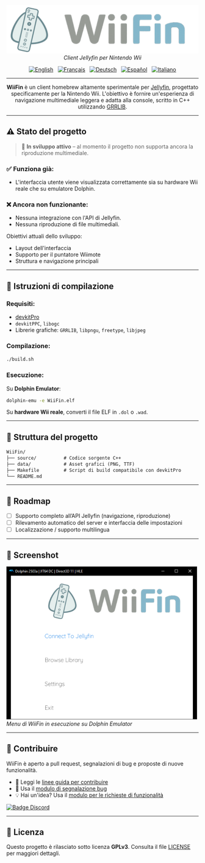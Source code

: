 <p align="center">
  <img src="https://raw.githubusercontent.com/fabienmillet/WiiFin/refs/heads/main/assets/logo_wiifin_banner.png" alt="Logo WiiFin" width="600"/><br>
  <em>Client Jellyfin per Nintendo Wii</em>
</p>

<p align="center">
  <a href="README/README.md"><img src="https://flagcdn.com/w40/gb.png" width="28" alt="English"/></a>
  &nbsp;
  <a href="README/README.fr.md"><img src="https://flagcdn.com/w40/fr.png" width="28" alt="Français"/></a>
  &nbsp;
  <a href="README/README.de.md"><img src="https://flagcdn.com/w40/de.png" width="28" alt="Deutsch"/></a>
  &nbsp;
  <a href="README/README.es.md"><img src="https://flagcdn.com/w40/es.png" width="28" alt="Español"/></a>
  &nbsp;
  <a href="README/README.it.md"><img src="https://flagcdn.com/w40/it.png" width="28" alt="Italiano"/></a>
</p>

---

<p align="center">
<strong>WiiFin</strong> è un client homebrew altamente sperimentale per <a href="https://jellyfin.org">Jellyfin</a>, progettato specificamente per la Nintendo Wii.  
L'obiettivo è fornire un'esperienza di navigazione multimediale leggera e adatta alla console, scritto in C++ utilizzando <a href="https://github.com/GRRLIB/GRRLIB">GRRLIB</a>.
</p>

---

## ⚠️ Stato del progetto

> 🚧 **In sviluppo attivo** – al momento il progetto non supporta ancora la riproduzione multimediale.

### ✅ Funziona già:
- L'interfaccia utente viene visualizzata correttamente sia su hardware Wii reale che su emulatore Dolphin.

### ❌ Ancora non funzionante:
- Nessuna integrazione con l'API di Jellyfin.
- Nessuna riproduzione di file multimediali.

Obiettivi attuali dello sviluppo:
- Layout dell'interfaccia
- Supporto per il puntatore Wiimote
- Struttura e navigazione principali

---

## 🔧 Istruzioni di compilazione

### Requisiti:

- [devkitPro](https://devkitpro.org)
- `devkitPPC`, `libogc`
- Librerie grafiche: `GRRLIB`, `libpngu`, `freetype`, `libjpeg`

### Compilazione:

```bash
./build.sh
````

### Esecuzione:

Su **Dolphin Emulator**:

```bash
dolphin-emu -e WiiFin.elf
```

Su **hardware Wii reale**, converti il file ELF in `.dol` o `.wad`.

---

## 📁 Struttura del progetto

```
WiiFin/
├── source/          # Codice sorgente C++
├── data/            # Asset grafici (PNG, TTF)
├── Makefile         # Script di build compatibile con devkitPro
└── README.md
```

---

## 🚀 Roadmap

* [ ] Supporto completo all’API Jellyfin (navigazione, riproduzione)
* [ ] Rilevamento automatico del server e interfaccia delle impostazioni
* [ ] Localizzazione / supporto multilingua

---

## 📸 Screenshot

<img src="https://github.com/fabienmillet/WiiFin/blob/main/assets/preview.png?raw=true" alt="Screenshot del menu di WiiFin" width="500"/><br> <em>Menu di WiiFin in esecuzione su Dolphin Emulator</em>

---

## 🤝 Contribuire

WiiFin è aperto a pull request, segnalazioni di bug e proposte di nuove funzionalità.

* 📘 Leggi le [linee guida per contribuire](CONTRIBUTING.md)
* 🐛 Usa il [modulo di segnalazione bug](.github/ISSUE_TEMPLATE/bug_report.md)
* 💡 Hai un'idea? Usa il [modulo per le richieste di funzionalità](.github/ISSUE_TEMPLATE/feature_request.md)

<a href="https://discord.gg/p9DXfEmUYu">
  <img src="https://img.shields.io/badge/Unisciti%20al%20nostro%20Discord-5865F2?style=for-the-badge&logo=discord&logoColor=white" alt="Badge Discord"/>
</a>

---

## 📜 Licenza

Questo progetto è rilasciato sotto licenza **GPLv3**.
Consulta il file [LICENSE](LICENSE) per maggiori dettagli.